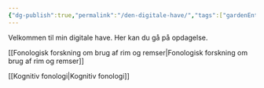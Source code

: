 ```yaml
---
{"dg-publish":true,"permalink":"/den-digitale-have/","tags":["gardenEntry"],"created":"2025-04-06T00:21:35.747+02:00","updated":"2025-04-06T00:38:22.352+02:00"}
---
```


Velkommen til min digitale have. Her kan du gå på opdagelse.

[[Fonologisk forskning om brug af rim og remser\|Fonologisk forskning om brug af rim og remser]]

[[Kognitiv fonologi\|Kognitiv fonologi]]


